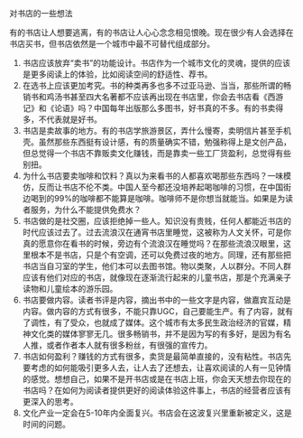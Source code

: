 对书店的一些想法


有的书店让人想要逃离，有的书店让人心心念念相见恨晚。现在很少有人会选择在书店买书，但书店依然是一个城市中最不可替代组成部分。

1. 书店应该放弃“卖书”的功能设计。书店作为一个城市文化的灵魂，提供的应该是更多阅读上的体验，比如阅读空间的舒适性、荐书。
2. 在选书上应该更加考究。书的种类再多也多不过亚马逊、当当，那些所谓的畅销书和鸡汤书甚至四大名著都不应该再出现在书店里，你会去书店看《西游记》和《论语》吗？中国每年出版那么多图书，好书真的不多。有的书卖得多，不代表就是好书。
3. 书店是卖故事的地方。有的书店学旅游景区，弄什么慢寄，卖明信片甚至手机壳。虽然那些东西挺有设计感，有的质量确实不错，勉强称得上是文创产品，但总觉得一个书店不靠贩卖文化赚钱，而是靠卖一些工厂货盈利，总觉得有些别扭。
4. 为什么书店要卖咖啡和饮料？真以为来看书的人都喜欢喝那些东西吗？一味模仿，反而让书店不伦不类。中国人至今都还没培养起喝咖啡的习惯，在中国街边喝到的99%的咖啡都不能算是咖啡。咖啡师不是你想当就能当。如果是为读者服务，为什么不能提供免费水？
5. 书店做的是社交圈，应该拒绝掉一些人。知识没有贵贱，任何人都能近书店的时代应该过去了。过去流浪汉在通宵书店里睡觉，这被称为人文关怀，可是你真的愿意你在看书的时候，旁边有个流浪汉在睡觉吗？在那些流浪汉眼里，这里根本不是书店，只是个有空调，还可以免费过夜的地方。同理，还有那些把书店当自习室的学生，他们本可以去图书馆。物以类聚，人以群分。不同人群应该有他们对应的书店，就像现在逐渐流行起来的儿童书店，那是个充满亲子读物和儿童绘本的游乐园。
6. 书店要做内容。读者书评是内容，摘出书中的一些文字是内容，做嘉宾互动是内容。做内容的方式有很多，不能只靠UGC，自己要能生产。有了内容，就有了调性，有了受众，也就成了媒体。这个城市有太多民生政治经济的官媒，精神文化类的媒体寥寥无几。很多畅销书，并不是因为写的有多好，是因为有名人推，或者作者本人就有很多粉丝，有很强的宣传力。
7. 书店如何盈利？赚钱的方式有很多，卖货是最简单直接的，没有粘性。书店先要考虑的如何能吸引更多人去，让人去了还想去，让喜欢阅读的人有一见钟情的感觉。想想自己，如果不是开书店或是在书店上班，你会天天想去你现在的书店吗？在如何为阅读者提供更好的阅读体验这件事上，书店的经营者应该有更深入的思考。
8. 文化产业一定会在5-10年内全面复兴。书店会在这波复兴里重新被定义，这是时间的问题。